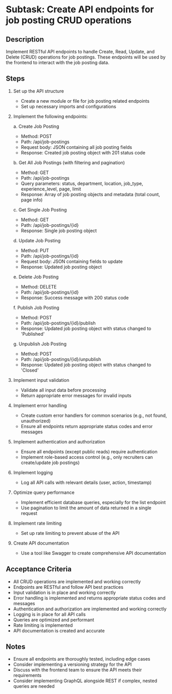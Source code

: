 # Subtask: Create API endpoints for job posting CRUD operations

## Description
Implement RESTful API endpoints to handle Create, Read, Update, and Delete (CRUD) operations for job postings. These endpoints will be used by the frontend to interact with the job posting data.

## Steps
1. Set up the API structure
   - Create a new module or file for job posting related endpoints
   - Set up necessary imports and configurations

2. Implement the following endpoints:

   a. Create Job Posting
   - Method: POST
   - Path: /api/job-postings
   - Request body: JSON containing all job posting fields
   - Response: Created job posting object with 201 status code

   b. Get All Job Postings (with filtering and pagination)
   - Method: GET
   - Path: /api/job-postings
   - Query parameters: status, department, location, job_type, experience_level, page, limit
   - Response: Array of job posting objects and metadata (total count, page info)

   c. Get Single Job Posting
   - Method: GET
   - Path: /api/job-postings/{id}
   - Response: Single job posting object

   d. Update Job Posting
   - Method: PUT
   - Path: /api/job-postings/{id}
   - Request body: JSON containing fields to update
   - Response: Updated job posting object

   e. Delete Job Posting
   - Method: DELETE
   - Path: /api/job-postings/{id}
   - Response: Success message with 200 status code

   f. Publish Job Posting
   - Method: POST
   - Path: /api/job-postings/{id}/publish
   - Response: Updated job posting object with status changed to 'Published'

   g. Unpublish Job Posting
   - Method: POST
   - Path: /api/job-postings/{id}/unpublish
   - Response: Updated job posting object with status changed to 'Closed'

3. Implement input validation
   - Validate all input data before processing
   - Return appropriate error messages for invalid inputs

4. Implement error handling
   - Create custom error handlers for common scenarios (e.g., not found, unauthorized)
   - Ensure all endpoints return appropriate status codes and error messages

5. Implement authentication and authorization
   - Ensure all endpoints (except public reads) require authentication
   - Implement role-based access control (e.g., only recruiters can create/update job postings)

6. Implement logging
   - Log all API calls with relevant details (user, action, timestamp)

7. Optimize query performance
   - Implement efficient database queries, especially for the list endpoint
   - Use pagination to limit the amount of data returned in a single request

8. Implement rate limiting
   - Set up rate limiting to prevent abuse of the API

9. Create API documentation
   - Use a tool like Swagger to create comprehensive API documentation

## Acceptance Criteria
- All CRUD operations are implemented and working correctly
- Endpoints are RESTful and follow API best practices
- Input validation is in place and working correctly
- Error handling is implemented and returns appropriate status codes and messages
- Authentication and authorization are implemented and working correctly
- Logging is in place for all API calls
- Queries are optimized and performant
- Rate limiting is implemented
- API documentation is created and accurate

## Notes
- Ensure all endpoints are thoroughly tested, including edge cases
- Consider implementing a versioning strategy for the API
- Discuss with the frontend team to ensure the API meets their requirements
- Consider implementing GraphQL alongside REST if complex, nested queries are needed
